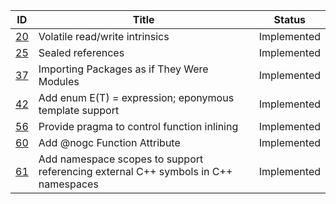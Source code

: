 |                                                                   ID|                                                                             Title|     Status|
|---------------------------------------------------------------------|----------------------------------------------------------------------------------|-----------|
|[20](https://github.com/dlang/DIPs/tree/master/DIPs/archive/DIP20.md)|                                                    Volatile read/write intrinsics|Implemented|
|[25](https://github.com/dlang/DIPs/tree/master/DIPs/archive/DIP25.md)|                                                                 Sealed references|Implemented|
|[37](https://github.com/dlang/DIPs/tree/master/DIPs/archive/DIP37.md)|                                        Importing Packages as if They Were Modules|Implemented|
|[42](https://github.com/dlang/DIPs/tree/master/DIPs/archive/DIP42.md)|                            Add enum E(T) = expression; eponymous template support|Implemented|
|[56](https://github.com/dlang/DIPs/tree/master/DIPs/archive/DIP56.md)|                                       Provide pragma to control function inlining|Implemented|
|[60](https://github.com/dlang/DIPs/tree/master/DIPs/archive/DIP60.md)|                                                      Add @nogc Function Attribute|Implemented|
|[61](https://github.com/dlang/DIPs/tree/master/DIPs/archive/DIP61.md)|Add namespace scopes to support referencing external C++ symbols in C++ namespaces|Implemented|
